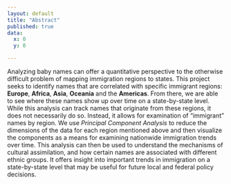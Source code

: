 ```yaml
---
layout: default
title: "Abstract"
published: true
data:
  x: 0
  y: 0

---
```


Analyzing baby names can offer a quantitative perspective to the otherwise difficult problem of mapping immigration regions to states. This project seeks to identify names that are correlated with specific immigrant regions: **Europe**, **Africa**, **Asia**, **Oceania** and the **Americas**. From there, we are able to see where these names show up over time on a state-by-state level. While this analysis can track names that originate from these regions, it does not necessarily do so. Instead, it allows for examination of “immigrant” names by region.  We use *Principal Component Analysis* to reduce the dimensions of the data for each region mentioned above and then visualize the components as a means for examining nationwide immigration trends over time. This analysis can then be used to understand the mechanisms of cultural assimilation, and how certain names are associated with different ethnic groups. It offers insight into important trends in immigration on a state-by-state level that may be useful for future local and federal policy decisions.
